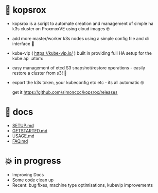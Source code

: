 # :hamburger: kopsrox

- kopsrox is a script to automate creation and management of simple ha k3s cluster on ProxmoxVE using cloud images :nerd_face:
- add more master/worker k3s nodes using a simple config file and cli interface :pray:
- kube-vip ( https://kube-vip.io/ ) built in providing full HA setup for the kube api :atom:
- easy management of etcd S3 snapshot/restore operations - easily restore a cluster from s3! :floppy_disk:
- export the k3s token, your kubeconfig etc etc - its all automatic  :nerd_face:

  get it https://github.com/simonccc/kopsrox/releases

# :book: docs
 - [SETUP.md](docs/SETUP.md)
 - [GETSTARTED.md](docs/GETSTARTED.md)
 - [USAGE.md](docs/USAGE.md)
 - [FAQ.md](docs/FAQ.md)

# :boom: in progress 
 - Improving Docs
 - Some code clean up
 - Recent: bug fixes, machine type optimisations, kubevip improvements

